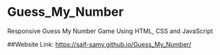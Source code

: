 # Guess_My_Number
Responsive Guess My Number Game Using HTML, CSS and JavaScript

##Website Link:
https://saif-samy.github.io/Guess_My_Number/
